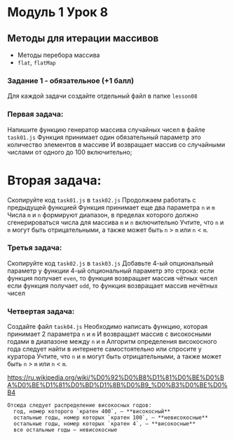 # Модуль 1 Урок 8
## Методы для итерации массивов
- Методы перебора массива
- `flat`, `flatMap`


### Задание 1 - обязательное (+1 балл)
  Для каждой задачи создайте отдельный файл в папке `lesson08`

### Первая задача:
  Напишите функцию генератор  массива случайных чисел в файле `task01.js`
  Функция принимает один обязательный параметр это количество элементов в массиве
  И возвращает массив со случайными числами от одного до 100 включительно;

# Вторая задача:
  Скопируйте код `task01.js` в `task02.js`
  Продолжаем работать с предыдущей функцией
  Функция принимает еще два параметра `n` и `m`
  Числа `m` и `n` формируют диапазон, в пределах которого должно сгенерироваться числа для массива `m` и `n` включительно
  Учтите, что `n` и `m` могут быть отрицательными, а также может быть `n` > `m` или `n` < `m`.


### Третья задача:
  Скопируйте код `task02.js` в `task03.js`
  Добавьте 4-ый опциональный параметр у функции
  4-ый опциональный параметр это строка:
      если функция получает `even`, то функция возвращает массив чётных чисел
      если функция получает `odd`, то функция возвращает массив нечётных чисел


### Четвертая задача:
  Создайте файл `task04.js`
  Необходимо написать функцию, которая принимает 2 параметра `n` и `m`
  И возвращает массив с високосными годами в диапазоне между `n` и `m`
  Алгоритм определения високосного года следует найти в интернете самостоятельно или спросите у куратора
  Учтите, что `n` и `m` могут быть отрицательными, а также может быть `n` > `m` или `n` < `m`.

https://ru.wikipedia.org/wiki/%D0%92%D0%B8%D1%81%D0%BE%D0%BA%D0%BE%D1%81%D0%BD%D1%8B%D0%B9_%D0%B3%D0%BE%D0%B4

```
Отсюда следует распределение високосных годов:
  год, номер которого `кратен 400`, — **високосный**
  остальные годы, номер которых `кратен 100`, — **невисокосные**
  остальные годы, номер которых `кратен 4`, — **високосные**
  все остальные годы — невисокосные
```

